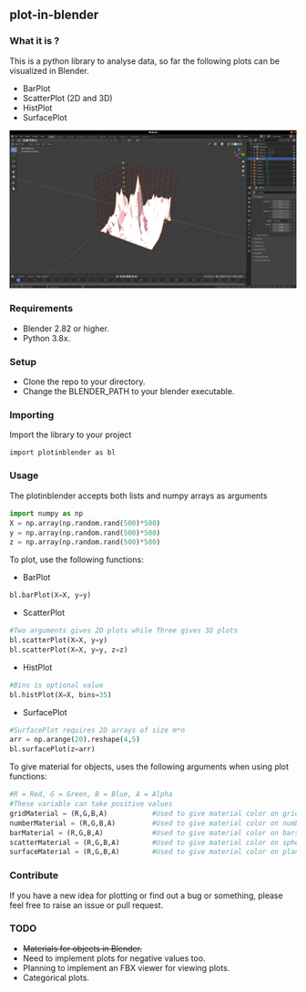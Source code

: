 ## plot-in-blender
### What it is ?
This is a python library to analyse data, so far the following plots can be visualized in Blender. 
- BarPlot
- ScatterPlot (2D and 3D)
- HistPlot
- SurfacePlot


<p align="center"><img src="https://raw.githubusercontent.com/hazilMohamed/data-visualization-using-blender/master/res/screenshots/3D-surfacePlot.png"></p>

### Requirements
- Blender 2.82 or higher.
- Python 3.8x.

### Setup
- Clone the repo to your directory.
- Change the BLENDER_PATH to your blender executable.

### Importing
Import the library to your project
```shell
import plotinblender as bl
```

### Usage
The plotinblender accepts both lists and numpy arrays as arguments
```python
import numpy as np
X = np.array(np.random.rand(500)*500)
y = np.array(np.random.rand(500)*500)
z = np.array(np.random.rand(500)*500)
```
To plot, use the following functions:
- BarPlot
```python
bl.barPlot(X=X, y=y)
```
- ScatterPlot
```python
#Two arguments gives 2D plots while Three gives 3D plots
bl.scatterPlot(X=X, y=y)
bl.scatterPlot(X=X, y=y, z=z)
```
- HistPlot
```python
#Bins is optional value
bl.histPlot(X=X, bins=35)
```
- SurfacePlot
```python
#SurfacePlot requires 2D arrays of size m*n
arr = np.arange(20).reshape(4,5)
bl.surfacePlot(z=arr)
```
To give material for objects, uses the following arguments when using plot functions:
```python
#R = Red, G = Green, B = Blue, A = Alpha 
#These variable can take positive values
gridMaterial = (R,G,B,A)           #Used to give material color on grids
numberMaterial = (R,G,B,A)         #Used to give material color on numbers
barMaterial = (R,G,B,A)            #Used to give material color on bars of CountPlot, HistPlot
scatterMaterial = (R,G,B,A)        #Used to give material color on spheres of ScatterPlot
surfaceMaterial = (R,G,B,A)        #Used to give material color on plane of SurfacePlot
``` 

### Contribute
If you have a new idea for plotting or find out a bug or something, please feel free to raise an issue or pull request.

### TODO
- ~~Materials for objects in Blender.~~
- Need to implement plots for negative values too.
- Planning to implement an FBX viewer for viewing plots.
- Categorical plots.

